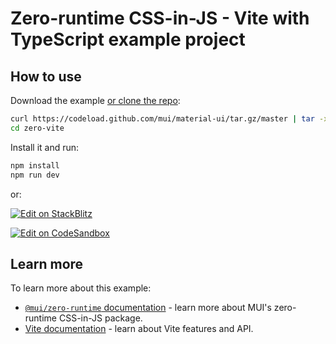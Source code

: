 # Zero-runtime CSS-in-JS - Vite with TypeScript example project

## How to use

Download the example [or clone the repo](https://github.com/mui/material-ui):

<!-- #default-branch-switch -->

```bash
curl https://codeload.github.com/mui/material-ui/tar.gz/master | tar -xz --strip=2 material-ui-master/examples/zero-vite
cd zero-vite
```

Install it and run:

```bash
npm install
npm run dev
```

or:

<!-- #default-branch-switch -->

[![Edit on StackBlitz](https://developer.stackblitz.com/img/open_in_stackblitz.svg)](https://stackblitz.com/github/mui/material-ui/tree/master/examples/zero-vite)

[![Edit on CodeSandbox](https://codesandbox.io/static/img/play-codesandbox.svg)](https://codesandbox.io/p/sandbox/github/mui/material-ui/tree/master/examples/zero-vite)

## Learn more

To learn more about this example:

- [`@mui/zero-runtime` documentation](https://github.com/mui/material-ui/blob/master/packages/zero-runtime/README.md) - learn more about MUI's zero-runtime CSS-in-JS package.
- [Vite documentation](https://vitejs.dev/guide/) - learn about Vite features and API.
